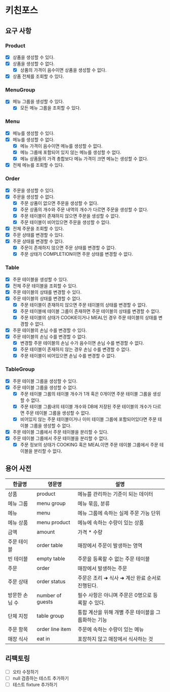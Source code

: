 # 키친포스

## 요구 사항
### Product
- [x] 상품을 생성할 수 있다.
- [x] 상품을 생성할 수 없다.
  - [x] 상품의 가격이 음수이면 상품을 생성할 수 없다.
- [x] 상품 전체를 조회할 수 있다.

### MenuGroup
- [x] 메뉴 그룹을 생성할 수 있다.
  - [x] 모든 메뉴 그룹을 조회할 수 있다.

### Menu
- [x] 메뉴를 생성할 수 있다.
- [x] 메뉴를 생성할 수 없다.
  - [x] 메뉴 가격이 음수이면 메뉴를 생성할 수 없다.
  - [x] 메뉴 그룹에 포함되어 있지 않는 메뉴를 생성할 수 없다.
  - [x] 메뉴 상품들의 가격 총합보다 메뉴 가격이 크면 메뉴는 생성할 수 없다.
- [x] 전체 메뉴를 조회할 수 있다.

### Order
- [x] 주문을 생성할 수 있다.
- [x] 주문을 생성할 수 없다.
  - [x] 주문 상품이 없으면 주문을 생성할 수 없다.
  - [x] 주문 상품의 개수와 주문 내역의 개수가 다르면 주문을 생성할 수 없다.
  - [x] 주문 테이블이 존재하지 않으면 주문을 생성할 수 없다.
  - [x] 주문 테이블이 비어있으면 주문을 생성할 수 없다.
- [x] 전체 주문을 조회할 수 있다.
- [x] 주문 상태를 변경할 수 있다.
- [x] 주문 상태를 변경할 수 없다.
  - [x] 주문이 존재하지 않으면 주문 상태를 변경할 수 없다.
  - [x] 주문 상태가 COMPLETION이면 주문 상태를 변경할 수 없다.

### Table
- [x] 주문 테이블을 생성할 수 있다.
- [x] 전체 주문 테이블을 조회할 수 있다.
- [x] 주문 테이블의 상태를 변경할 수 있다.
- [x] 주문 테이블의 상태를 변경할 수 없다.
  - [x] 주문 테이블이 존재하지 않으면 주문 테이블의 상태를 변경할 수 없다.
  - [x] 주문 테이블에 테이블 그룹이 존재하면 주문 테이블의 상태를 변경할 수 없다.
  - [x] 주문 테이블의 상태가 COOKIE이거나 MEAL인 경우 주문 테이블의 상태를 변경할 수 없다.
- [x] 주문 테이블의 손님 수를 변경할 수 있다.
- [x] 주문 테이블의 손님 수를 변경할 수 없다.
  - [x] 변경할 주문 테이블의 손님 수가 음수이면 손님 수를 변경할 수 없다.
  - [x] 주문 테이블이 존재하지 않는 경우 손님 수를 변경할 수 없다.
  - [x] 주문 테이블이 비어있으면 손님 수를 변경할 수 없다.

### TableGroup
- [x] 주문 테이블 그룹을 생성할 수 있다.
- [x] 주문 테이블 그룹을 생성할 수 없다.
  - [x] 주문 테이블 그룹의 테이블 개수가 1개 혹은 0개이면 주문 테이블 그룹을 생성할 수 없다.
  - [x] 주문 테이블 그룹내의 테이블 개수와 DB에 저장된 주문 테이블의 개수가 다르면 주문 테이블 그룹을 생성할 수 없다.
  - [x] 비어있지 않는 주문 테이블이거나 이미 테이블 그룹에 포함되어있다면 주문 테이블 그룹을 생성할 수 없다.
- [x] 주문 테이블 그룹에서 주문 테이블을 분리할 수 있다.
- [x] 주문 테이블 그룹에서 주문 테이블을 분리할 수 없다.
  - [x] 주문 정보의 상태가 COOKING 혹은 MEAL이면 주문 테이블 그룹에서 주문 테이블을 분리할 수 없다.
## 용어 사전

| 한글명 | 영문명 | 설명 |
| --- | --- | --- |
| 상품 | product | 메뉴를 관리하는 기준이 되는 데이터 |
| 메뉴 그룹 | menu group | 메뉴 묶음, 분류 |
| 메뉴 | menu | 메뉴 그룹에 속하는 실제 주문 가능 단위 |
| 메뉴 상품 | menu product | 메뉴에 속하는 수량이 있는 상품 |
| 금액 | amount | 가격 * 수량 |
| 주문 테이블 | order table | 매장에서 주문이 발생하는 영역 |
| 빈 테이블 | empty table | 주문을 등록할 수 없는 주문 테이블 |
| 주문 | order | 매장에서 발생하는 주문 |
| 주문 상태 | order status | 주문은 조리 ➜ 식사 ➜ 계산 완료 순서로 진행된다. |
| 방문한 손님 수 | number of guests | 필수 사항은 아니며 주문은 0명으로 등록할 수 있다. |
| 단체 지정 | table group | 통합 계산을 위해 개별 주문 테이블을 그룹화하는 기능 |
| 주문 항목 | order line item | 주문에 속하는 수량이 있는 메뉴 |
| 매장 식사 | eat in | 포장하지 않고 매장에서 식사하는 것 |

## 리팩토링
- [ ] 오타 수정하기
- [ ] null 검증하는 테스트 추가하기
- [ ] 테스트 fixture 추가하기
